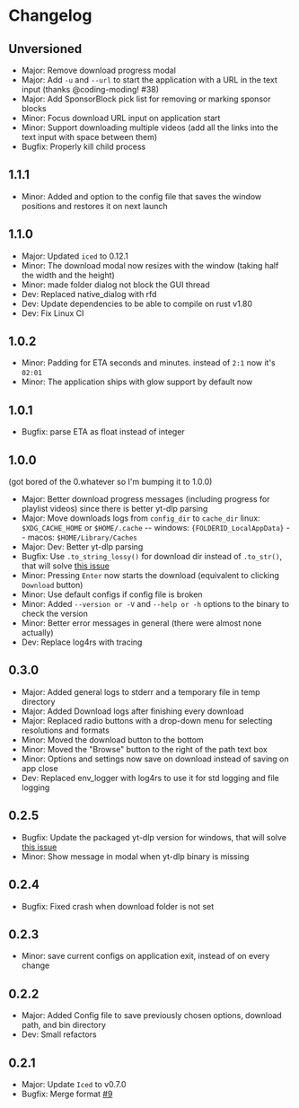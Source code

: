 # Changelog

## Unversioned

- Major: Remove download progress modal
- Major: Add `-u` and `--url` to start the application with a URL in the text input (thanks @coding-moding! #38)
- Major: Add SponsorBlock pick list for removing or marking sponsor blocks
- Minor: Focus download URL input on application start
- Minor: Support downloading multiple videos (add all the links into the text input with space between them)
- Bugfix: Properly kill child process

## 1.1.1

- Minor: Added and option to the config file that saves the window positions and restores it on next launch

## 1.1.0

- Major: Updated `iced` to 0.12.1
- Minor: The download modal now resizes with the window (taking half the width and the height)
- Minor: made folder dialog not block the GUI thread
- Dev: Replaced native_dialog with rfd
- Dev: Update dependencies to be able to compile on rust v1.80
- Dev: Fix Linux CI

## 1.0.2

- Minor: Padding for ETA seconds and minutes. instead of `2:1` now it's `02:01`
- Minor: The application ships with glow support by default now

## 1.0.1

- Bugfix: parse ETA as float instead of integer

## 1.0.0
(got bored of the 0.whatever so I'm bumping it to 1.0.0)

- Major: Better download progress messages (including progress for playlist videos) since there is better yt-dlp parsing
- Major: Move downloads logs from `config_dir` to `cache_dir` linux: `$XDG_CACHE_HOME` or `$HOME/.cache` -- windows: `{FOLDERID_LocalAppData}` -- macos: `$HOME/Library/Caches`
- Major: Dev: Better yt-dlp parsing
- Bugfix: Use `.to_string_lossy()` for download dir instead of `.to_str()`, that will solve [this issue](https://github.com/BKSalman/ytdlp-gui/issues/12)
- Minor: Pressing `Enter` now starts the download (equivalent to clicking `Download` button)
- Minor: Use default configs if config file is broken
- Minor: Added `--version or -V` and `--help or -h` options to the binary to check the version
- Minor: Better error messages in general (there were almost none actually)
- Dev: Replace log4rs with tracing

## 0.3.0

- Major: Added general logs to stderr and a temporary file in temp directory
- Major: Added Download logs after finishing every download
- Major: Replaced radio buttons with a drop-down menu for selecting resolutions and formats
- Minor: Moved the download button to the bottom
- Minor: Moved the "Browse" button to the right of the path text box
- Minor: Options and settings now save on download instead of saving on app close
- Dev: Replaced env_logger with log4rs to use it for std logging and file logging

## 0.2.5

- Bugfix: Update the packaged yt-dlp version for windows, that will solve [this issue](https://github.com/BKSalman/ytdlp-gui/issues/13)
- Minor: Show message in modal when yt-dlp binary is missing

## 0.2.4

- Bugfix: Fixed crash when download folder is not set

## 0.2.3

- Minor: save current configs on application exit, instead of on every change

## 0.2.2

- Major: Added Config file to save previously chosen options, download path, and bin directory
- Dev: Small refactors

## 0.2.1

- Major: Update ``Iced`` to v0.7.0
- Bugfix: Merge format [#9](https://github.com/BKSalman/ytdlp-gui/issues/9)

